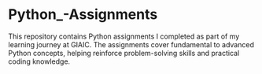 # Python_-Assignments
This repository contains Python assignments I completed as part of my learning journey at GIAIC. The assignments cover fundamental to advanced Python concepts, helping reinforce problem-solving skills and practical coding knowledge.
